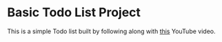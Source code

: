 # Basic Todo List Project

This is a simple Todo list built by following along with [this](https://youtu.be/pCA4qpQDZD8) YouTube video.
